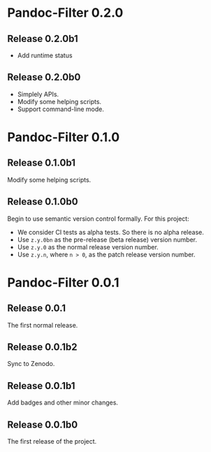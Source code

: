 
# Pandoc-Filter 0.2.0

## Release 0.2.0b1
- Add runtime status 

## Release 0.2.0b0
- Simplely APIs.
- Modify some helping scripts.
- Support command-line mode.

# Pandoc-Filter 0.1.0

## Release 0.1.0b1
Modify some helping scripts.

## Release 0.1.0b0
Begin to use semantic version control formally. For this project:
- We consider CI tests as alpha tests. So there is no alpha release.
- Use `z.y.0bn` as the pre-release (beta release) version number.
- Use `z.y.0` as the normal release version number.
- Use `z.y.n`, where `n > 0`, as the patch release version number.

# Pandoc-Filter 0.0.1
## Release 0.0.1
The first normal release.

## Release 0.0.1b2
Sync to Zenodo.

## Release 0.0.1b1
Add badges and other minor changes.

## Release 0.0.1b0
The first release of the project.
